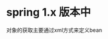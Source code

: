  # spring 1.x 版本中
 对象的获取主要通过xml方式来定义bean
 <!-- Spring 1.x 版本中的使用  -->
 <bean name="helloService" class="com.gupaoedu.spring1xdemo.HelloService"/>